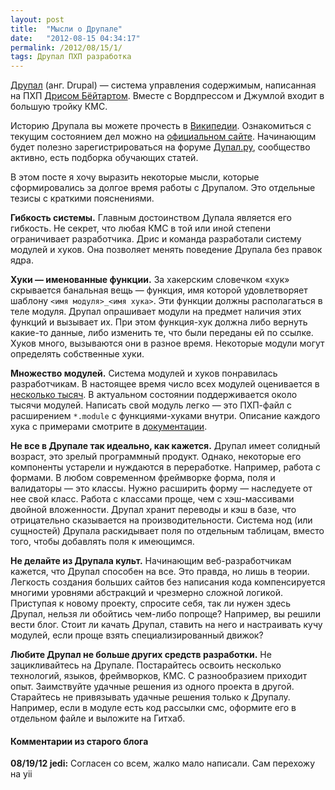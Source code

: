 ```yaml
---
layout: post
title:  "Мысли о Друпале"
date:   "2012-08-15 04:34:17"
permalink: /2012/08/15/1/
tags: Друпал ПХП разработка
---
```


[Друпал](http://drupal.org/) (анг. Drupal) — система управления
содержимым, написанная на ПХП
[Дрисом Бёйтартом](http://goo.gl/a6cfo). Вместе с Вордпрессом и
Джумлой входит в большую тройку КМС.

Историю Друпала вы можете прочесть в
[Википедии](http://ru.wikipedia.org/wiki/Drupal). Ознакомиться с
текущим состоянием дел можно на
[официальном сайте](http://drupal.org/). Начинающим будет полезно
зарегистрироваться на форуме [Дупал.ру](http://www.drupal.ru/),
сообщество активно, есть подборка обучающих статей.

В этом посте я хочу выразить некоторые мысли, которые сформировались
за долгое время работы с Друпалом. Это отдельные тезисы с краткими
пояснениями.

**Гибкость системы.** Главным достоинством Дупала является его
  гибкость. Не секрет, что любая КМС в той или иной степени
  ограничивает разработчика. Дрис и команда разработали систему
  модулей и хуков. Она позволяет менять поведение Друпала без правок
  ядра.

**Хуки — именованные функции.** За хакерским словечком «хук»
  скрывается банальная вещь — функция, имя которой удовлетворяет
  шаблону `<имя модуля>_<имя хука>`. Эти функции должны располагаться
  в теле модуля. Друпал опрашивает модули на предмет наличия этих
  функций и вызывает их. При этом функция-хук должна либо вернуть
  какие-то данные, либо изменить те, что были переданы ей по
  ссылке. Хуков много, вызываются они в разное время. Некоторые модули
  могут определять собственные хуки.

**Множество модулей.** Система модулей и хуков понравилась
  разработчикам. В настоящее время число всех модулей оценивается в
  [несколько тысяч](http://drupal.org/project/modules). В актуальном
  состоянии поддерживается около тысячи модулей. Написать свой модуль
  легко — это ПХП-файл с расширением `*.module` с функциями-хуками
  внутри. Описание каждого хука с примерами смотрите в
  [документации](http://api.drupal.org/api/drupal/includes!module.inc/group/hooks/7
  ).

**Не все в Друпале так идеально, как кажется.** Друпал имеет солидный
  возраст, это зрелый программный продукт. Однако, некоторые его
  компоненты устарели и нуждаются в переработке. Например, работа с
  формами. В любом современном фреймворке форма, поля и валидаторы —
  это классы. Нужно расширить форму — наследуете от нее свой
  класс. Работа с классами проще, чем с хэш-массивами двойной
  вложенности. Друпал хранит переводы и кэш в базе, что отрицательно
  сказывается на производительности. Система нод (или сущностей)
  Друпала раскидывает поля по отдельным таблицам, вместо того, чтобы
  добавлять поля к имеющимся.

**Не делайте из Друпала культ.** Начинающим веб-разработчикам кажется,
  что Друпал способен на все. Это правда, но лишь в теории. Легкость
  создания больших сайтов без написания кода компенсируется многими
  уровнями абстракций и чрезмерно сложной логикой. Приступая к новому
  проекту, спросите себя, так ли нужен здесь Друпал, нельзя ли
  обойтись чем-либо попроще? Например, вы решили вести блог. Стоит ли
  качать Друпал, ставить на него и настраивать кучу модулей, если
  проще взять специализированный движок?

**Любите Друпал не больше других средств разработки.** Не
  зацикливайтесь на Друпале. Постарайтесь освоить несколько
  технологий, языков, фреймворков, КМС. С разнообразием приходит
  опыт. Заимствуйте удачные решения из одного проекта в
  другой. Старайтесь не привязывать удачные решения только к
  Друпалу. Например, если в модуле есть код рассылки смс, оформите его
  в отдельном файле и выложите на Гитхаб.



#### Комментарии из старого блога


**08/19/12 jedi:** Согласен со всем, жалко мало написали. Сам перехожу
  на yii
